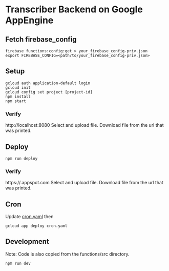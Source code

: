 # Transcriber Backend on Google AppEngine

## Fetch firebase_config

``` 
firebase functions:config:get > your_firebase_config-priv.json
export FIREBASE_CONFIG=<path/to/your_firebase_config-priv.json>
```
## Setup

```
gcloud auth application-default login
gcloud init
gcloud config set project [project-id]
npm install
npm start
```

### Verify
http://localhost:8080
Select and upload file.
Download file from the url that was printed.

## Deploy

```
npm run deploy
```

### Verify
https://<your-project-id>.appspot.com
Select and upload file.
Download file from the url that was printed.

## Cron

Update [cron.yaml](cron.yaml) then
```
gcloud app deploy cron.yaml
```

## Development
Note: Code is also copied from the functions/src directory. 

```
npm run dev
```
